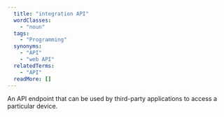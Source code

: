 ```yaml
---
  title: "integration API"
  wordClasses: 
    - "noun"
  tags: 
    - "Programming"
  synonyms: 
    - "API"
    - "web API"
  relatedTerms: 
    - "API"
  readMore: []
---
```

An API endpoint that can be used by third-party applications to access a particular device.
